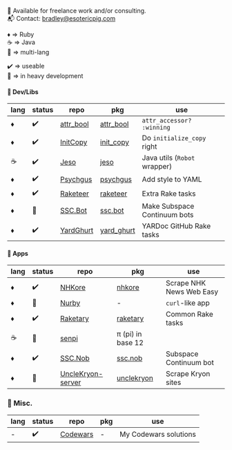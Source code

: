 :necktie: Available for freelance work and/or consulting.  
:mailbox_with_mail: Contact: bradley@esotericpig.com  

:diamonds: => Ruby  
:coffee: => Java  
:rainbow: => multi-lang  

:heavy_check_mark: => useable  
:hammer: => in heavy development  

#### :bento: Dev/Libs
| lang | status | repo | pkg | use |
| --- | --- | --- | --- | --- |
| :diamonds: | :heavy_check_mark: | [attr_bool](https://github.com/esotericpig/attr_bool) | [attr_bool](https://rubygems.org/gems/attr_bool) | `attr_accessor? :winning` |
| :diamonds: | :heavy_check_mark: | [InitCopy](https://github.com/esotericpig/init_copy) | [init_copy](https://rubygems.org/gems/init_copy) | Do `initialize_copy` right |
| :coffee: | :heavy_check_mark: | [Jeso](https://github.com/esotericpig/jeso) | [jeso](https://github.com/esotericpig/jeso/packages/) |  Java utils (`Robot` wrapper) |
| :diamonds: | :heavy_check_mark: | [Psychgus](https://github.com/esotericpig/psychgus) | [psychgus](https://rubygems.org/gems/psychgus) | Add style to YAML |
| :diamonds: | :heavy_check_mark: | [Raketeer](https://github.com/esotericpig/raketeer) | [raketeer](https://rubygems.org/gems/raketeer) | Extra Rake tasks |
| :diamonds: | :hammer: | [SSC.Bot](https://github.com/esotericpig/ssc.bot) | [ssc.bot](https://rubygems.org/gems/ssc.bot) | Make Subspace Continuum bots |
| :diamonds: | :heavy_check_mark: | [YardGhurt](https://github.com/esotericpig/yard_ghurt) | [yard_ghurt](https://rubygems.org/gems/yard_ghurt) | YARDoc GitHub Rake tasks |

#### :honey_pot: Apps
| lang | status | repo | pkg | use |
| --- | --- | --- | --- | --- |
| :diamonds: | :heavy_check_mark: | [NHKore](https://github.com/esotericpig/nhkore) | [nhkore](https://rubygems.org/gems/nhkore) | Scrape NHK News Web Easy |
| :diamonds: | :hammer: | [Nurby](https://github.com/esotericpig/nurby) | - | `curl`-like app |
| :diamonds: | :heavy_check_mark: | [Raketary](https://github.com/esotericpig/raketary) | [raketary](https://rubygems.org/gems/raketary) | Common Rake tasks |
| :coffee: | :hammer: | [senpi](https://github.com/esotericpig/senpi) | π (pi) in base 12 |
| :diamonds: | :heavy_check_mark: | [SSC.Nob](https://github.com/esotericpig/ssc.nob) | [ssc.nob](https://rubygems.org/gems/ssc.nob) | Subspace Continuum bot |
| :diamonds: | :hammer: | [UncleKryon-server](https://github.com/esotericpig/UncleKryon-server) | [unclekryon](https://rubygems.org/gems/unclekryon) | Scrape Kryon sites |

### :tanabata_tree: Misc.

| lang | status | repo | pkg | use |
| --- | --- | --- | --- | --- |
| - | :heavy_check_mark: | [Codewars](https://github.com/esotericpig/codewars) | - | My Codewars solutions |
